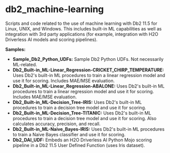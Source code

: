 # db2_machine-learning
Scripts and code related to the use of machine learning with Db2 11.5 for Linux, UNIX, and Windows. This includes built-in ML capabilities as well as integration with 3rd party applications (for example, integration with H2O Driverless AI models and scoring pipelines).

**Samples:**
- **Sample_Db2_Python_UDFs:** Sample Db2 Python UDFs. Not necessarily ML-related.
- **Db2_Built-in_ML-Linear_Regression-CRICKET_CHIRP_TEMPERATURE:** Uses Db2's built-in ML procedures to train a linear regression model and use it for scoring. Includes MAE/MSE evaluation.
- **Db2_Built-in_ML-Linear_Regression-ABALONE:** Uses Db2's built-in ML procedures to train a linear regression model and use it for scoring. Includes MAE/MSE evaluation.
- **Db2_Built-in_ML-Decision_Tree-IRIS:** Uses Db2's built-in ML procedures to train a decision tree model and use it for scoring.
- **Db2_Built-in_ML-Decision_Tree-TITANIC:** Uses Db2's built-in ML procedures to train a decision tree model and use it for scoring. Also calculates accuracy, precision, and recall.
- **Db2_Built-in_ML-Naive_Bayes-IRIS:** Uses Db2's built-in ML procedures to train a Naive Bayes classifier and use it for scoring.
- **Db2_DAI_UDF:** Embeds an H2O Driverless AI Python Mojo scoring pipeline in a Db2 11.5 User Defined Function (uses Iris dataset).
